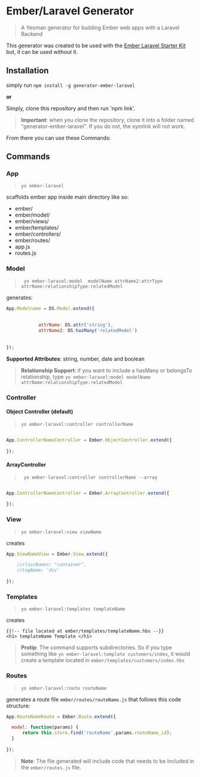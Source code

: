 Ember/Laravel Generator
========================

> A Yeoman generator for building Ember web apps with a Laravel Backend

This generator was created to be used with the [Ember Laravel Starter Kit](https://github.com/cullymason/Laravel-Ember-Starter-Kit) but, it can be used without it.

Installation
-------------

simply run ```npm install -g generator-ember-laravel```

**or**

Simply, clone this repository and then run 'npm link'.

> **Important**: when you clone the repository, clone it into a folder named "generator-ember-laravel". If you do not, the symlink will not work.

From there you can use these Commands: 

Commands
--------


### App

> ``` yo ember-laravel ```

scaffolds ember app inside main directory like so:

- ember/
- ember/model/
- ember/views/
- ember/templates/
- ember/controllers/
- ember/routes/
- app.js
- routes.js

### Model

> ``` yo ember-laravel:model  modelName attrName2:attrType attrName:relationshipType:relatedModel```

generates: 

```javascript
App.Modelname = DS.Model.extend({
	
		
			attrName: DS.attr('string'),
			attrName2: DS.hasMany('relatedModel')
		
	
});
```

**Supported Attributes**: string, number, date and boolean

> **Relationship Support**: if you want to include a hasMany or belongsTo relationship, type ```yo ember-laravel:model modelName attrName:relationshipType:relatedModel```

### Controller

#### Object Controller (default)

> ``` yo ember-laravel:controller controllerName ```


```javascript

App.ControllerNameController = Ember.ObjectController.extend({
  
});
```

#### ArrayController

> ``` yo ember-laravel:controller controllerName --array```

```javascript

App.ControllerNameController = Ember.ArrayController.extend({
  
});
```


### View

> ``` yo ember-laravel:view viewName ```

creates

```javascript
App.ViewNameView = Ember.View.extend({

	//classNames: "container",
	//tagName: 'div'
  
});
```


### Templates

> ``` yo ember-laravel:templates templateName ```

creates

```Handlebars
{{!-- file located at ember/templates/templateName.hbs --}}
<h1> templateName Template </h1> 

```

> **Protip**: The command supports subdirectories. So if you type something like ```yo ember-laravel:template customers/index```, it would create a template located in ```ember/templates/customers/index.hbs```

### Routes

> ``` yo ember-laravel:route routeName ```

generates a route file ```ember/routes/routeName.js``` that follows this code structure:

```javascript
App.RouteNameRoute = Ember.Route.extend({

  model: function(params) {
      return this.store.find('routeName',params.routeName_id); 
  }
  
});
```

> **Note**: The file generated will include code that needs to be included in the ```ember/routes.js``` file.
